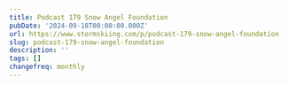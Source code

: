```yaml
---
title: Podcast 179 Snow Angel Foundation
pubDate: '2024-09-18T00:00:00.000Z'
url: https://www.stormskiing.com/p/podcast-179-snow-angel-foundation
slug: podcast-179-snow-angel-foundation
description: ''
tags: []
changefreq: monthly
---
```


<!-- Add post content below -->
